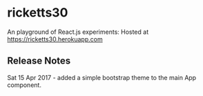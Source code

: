 # ricketts30
An playground of React.js experiments: Hosted at https://ricketts30.herokuapp.com


## Release Notes

Sat 15 Apr 2017 - added a simple bootstrap theme to the main App component.